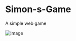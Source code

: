 # Simon-s-Game
A simple web game 


![image](https://user-images.githubusercontent.com/100020434/175775924-036ae451-ff80-4c47-8b88-333732df3df8.png)
